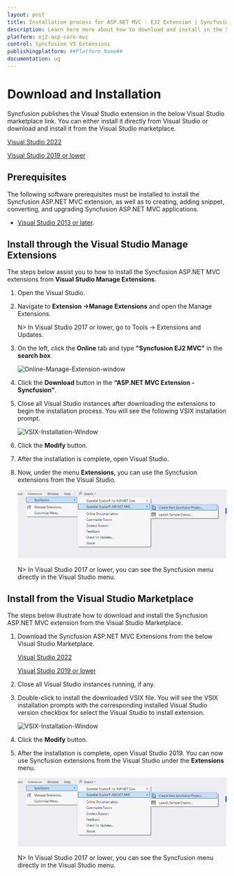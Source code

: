 ```yaml
---
layout: post
title: Installation process for ASP.NET MVC - EJ2 Extension | Syncfusion
description: Learn here more about how to download and install in the Syncfusion ASP.NET MVC Extension for Visual Studio and much more.
platform: ej2-asp-core-mvc
control: Syncfusion VS Extensions
publishingplatform: ##Platform_Name##
documentation: ug
---
```


# Download and Installation

Syncfusion publishes the Visual Studio extension in the below Visual Studio marketplace link. You can either install it directly from Visual Studio or download and install it from the Visual Studio marketplace.

[Visual Studio 2022](https://marketplace.visualstudio.com/items?itemName=SyncfusionInc.ASPNETMVCVSExtensions)

[Visual Studio 2019 or lower](https://marketplace.visualstudio.com/items?itemName=SyncfusionInc.ASPNETMVCExtensions)

## Prerequisites

The following software prerequisites must be installed to install the Syncfusion ASP.NET MVC extension, as well as to creating, adding snippet, converting, and upgrading Syncfusion ASP.NET MVC applications.

* [Visual Studio 2013 or later](https://visualstudio.microsoft.com/downloads).

## Install through the Visual Studio Manage Extensions

The steps below assist you to how to install the Syncfusion ASP.NET MVC extensions from **Visual Studio Manage Extensions**.

1. Open the Visual Studio.

2. Navigate to **Extension ->Manage Extensions** and open the Manage Extensions.

    N> In Visual Studio 2017 or lower, go to Tools -> Extensions and Updates.

3. On the left, click the **Online** tab and type **"Syncfusion EJ2 MVC"** in the **search box**.

    ![Online-Manage-Extension-window](images/OnlineExtension.png)

4. Click the **Download** button in the **“ASP.NET MVC Extension - Syncfusion”**.

5. Close all Visual Studio instances after downloading the extensions to begin the installation process. You will see the following VSIX installation prompt.

    ![VSIX-Installation-Window](images/InstallUpdatedVersion.png)

6. Click the **Modify** button.

7. After the installation is complete, open Visual Studio.

8. Now, under the menu **Extensions**, you can use the Syncfusion extensions from the Visual Studio.

    ![SyncfusionMenu](images/SyncfusionMenu.png)

    N> In Visual Studio 2017 or lower, you can see the Syncfusion menu directly in the Visual Studio menu.

## Install from the Visual Studio Marketplace

The steps below illustrate how to download and install the Syncfusion ASP.NET MVC extension from the Visual Studio Marketplace.

1. Download the Syncfusion ASP.NET MVC Extensions from the below Visual Studio Marketplace.

    [Visual Studio 2022](https://marketplace.visualstudio.com/items?itemName=SyncfusionInc.ASPNETMVCVSExtensions)

    [Visual Studio 2019 or lower](https://marketplace.visualstudio.com/items?itemName=SyncfusionInc.ASPNETMVCExtensions)

2. Close all Visual Studio instances running, if any.

3. Double-click to install the downloaded VSIX file. You will see the VSIX installation prompts with the corresponding installed Visual Studio version checkbox for select the Visual Studio to install extension.

    ![VSIX-Installation-Window](images/InstallVSIX.png)

4. Click the **Modify** button.

5. After the installation is complete, open Visual Studio 2019. You can now use Syncfusion extensions from the Visual Studio under the **Extensions** menu.

     ![SyncfusionMenu](images/SyncfusionMenu.png)

     N> In Visual Studio 2017 or lower, you can see the Syncfusion menu directly in the Visual Studio menu.